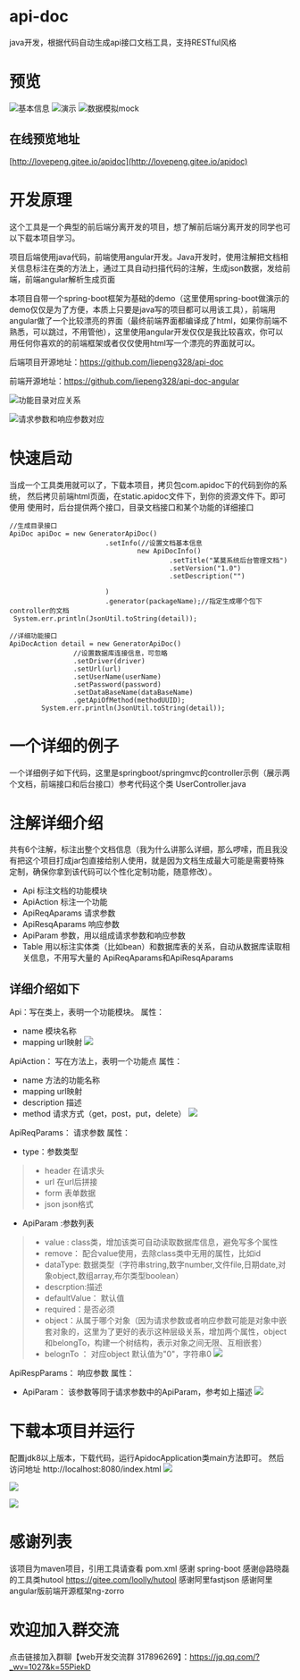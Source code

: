 # api-doc 
java开发，根据代码自动生成api接口文档工具，支持RESTful风格
# 预览
![基本信息](https://upload-images.jianshu.io/upload_images/2833665-a2ce576b7438c8ce.png?imageMogr2/auto-orient/strip%7CimageView2/2/w/1240)
![演示](https://upload-images.jianshu.io/upload_images/2833665-cba03dffe34b6793.png?imageMogr2/auto-orient/strip%7CimageView2/2/w/1240)
![数据模拟mock](https://upload-images.jianshu.io/upload_images/2833665-d9a928816a328096.png?imageMogr2/auto-orient/strip%7CimageView2/2/w/1240)
## 在线预览地址 
[http://lovepeng.gitee.io/apidoc](http://lovepeng.gitee.io/apidoc)
# 开发原理
这个工具是一个典型的前后端分离开发的项目，想了解前后端分离开发的同学也可以下载本项目学习。

项目后端使用java代码，前端使用angular开发。Java开发时，使用注解把文档相关信息标注在类的方法上，通过工具自动扫描代码的注解，生成json数据，发给前端，前端angular解析生成页面


本项目自带一个spring-boot框架为基础的demo（这里使用spring-boot做演示的demo仅仅是为了方便，本质上只要是java写的项目都可以用该工具），前端用angular做了一个比较漂亮的界面（最终前端界面都编译成了html，如果你前端不熟悉，可以跳过，不用管他），这里使用angular开发仅仅是我比较喜欢，你可以用任何你喜欢的的前端框架或者仅仅使用html写一个漂亮的界面就可以。

后端项目开源地址：https://github.com/liepeng328/api-doc

前端开源地址：https://github.com/liepeng328/api-doc-angular

![功能目录对应关系](https://upload-images.jianshu.io/upload_images/2833665-d9627161b59b7673.png?imageMogr2/auto-orient/strip%7CimageView2/2/w/1240)

![请求参数和响应参数对应](https://upload-images.jianshu.io/upload_images/2833665-53359d84c7531029.png?imageMogr2/auto-orient/strip%7CimageView2/2/w/1240)

# 快速启动
当成一个工具类用就可以了，下载本项目，拷贝包com.apidoc下的代码到你的系统，
然后拷贝前端html页面，在static.apidoc文件下，到你的资源文件下。即可使用
使用时，后台提供两个接口，目录文档接口和某个功能的详细接口
```
//生成目录接口
ApiDoc apiDoc = new GeneratorApiDoc()
                        .setInfo(//设置文档基本信息
                                new ApiDocInfo()
                                        .setTitle("某莫系统后台管理文档")
                                        .setVersion("1.0")
                                        .setDescription("")

                        )
                        .generator(packageName);//指定生成哪个包下controller的文档
 System.err.println(JsonUtil.toString(detail));

//详细功能接口
ApiDocAction detail = new GeneratorApiDoc()
                //设置数据库连接信息，可忽略
                .setDriver(driver)
                .setUrl(url)
                .setUserName(userName)
                .setPassword(password)
                .setDataBaseName(dataBaseName)
                .getApiOfMethod(methodUUID);
        System.err.println(JsonUtil.toString(detail));
```

# 一个详细的例子
一个详细例子如下代码，这里是springboot/springmvc的controller示例（展示两个文档，前端接口和后台接口）参考代码这个类 UserController.java

# 注解详细介绍
共有6个注解，标注出整个文档信息（我为什么讲那么详细，那么啰嗦，而且我没有把这个项目打成jar包直接给别人使用，就是因为文档生成最大可能是需要特殊定制，确保你拿到该代码可以个性化定制功能，随意修改）。
- Api 标注文档的功能模块
- ApiAction 标注一个功能
- ApiReqAparams 请求参数
- ApiResqAparams 响应参数
- ApiParam 参数，用以组成请求参数和响应参数
- Table 用以标注实体类（比如bean）和数据库表的关系，自动从数据库读取相关信息，不用写大量的 ApiReqAparams和ApiResqAparams
## 详细介绍如下
Api：写在类上，表明一个功能模块。
属性：
- name 模块名称
- mapping url映射
![](https://upload-images.jianshu.io/upload_images/2833665-0ac022ed836cebfe.png?imageMogr2/auto-orient/strip%7CimageView2/2/w/1240)

ApiAction： 写在方法上，表明一个功能点
属性：
- name 方法的功能名称
- mapping url映射
- description 描述
- method 请求方式（get，post，put，delete）
![](https://upload-images.jianshu.io/upload_images/2833665-4af8001b0c02387f.png?imageMogr2/auto-orient/strip%7CimageView2/2/w/1240)

ApiReqParams： 请求参数
属性：
- type：参数类型
>  - header  在请求头 
>- url  在url后拼接
>- form  表单数据
>- json  json格式
- ApiParam :参数列表
>-  value : class类，增加该类可自动读取数据库信息，避免写多个属性
>-  remove： 配合value使用，去除class类中无用的属性，比如id
>-  dataType: 数据类型（字符串string,数字number,文件file,日期date,对象object,数组array,布尔类型boolean）
>-  descrption:描述
>-  defaultValue： 默认值
>- required：是否必须
>-  object：从属于哪个对象（因为请求参数或者响应参数可能是对象中嵌套对象的，这里为了更好的表示这种层级关系，增加两个属性，object和belongTo，构建一个树结构，表示对象之间无限、互相嵌套）
>-  belognTo ： 对应object 默认值为"0"，字符串0
![](https://upload-images.jianshu.io/upload_images/2833665-ad96b77ad5326e3e.png?imageMogr2/auto-orient/strip%7CimageView2/2/w/1240)

ApiRespParams： 响应参数
属性：
- ApiParam： 该参数等同于请求参数中的ApiParam，参考如上描述
![](https://upload-images.jianshu.io/upload_images/2833665-0373d707dd37b9f4.png?imageMogr2/auto-orient/strip%7CimageView2/2/w/1240)


# 下载本项目并运行
配置jdk8以上版本，下载代码，运行ApidocApplication类main方法即可。
然后访问地址 http://localhost:8080/index.html
![](https://upload-images.jianshu.io/upload_images/2833665-ebdf7ed6bdefb210.png?imageMogr2/auto-orient/strip%7CimageView2/2/w/1240)

![](https://upload-images.jianshu.io/upload_images/2833665-6ac946d6c51e320b.png?imageMogr2/auto-orient/strip%7CimageView2/2/w/1240)

![](https://upload-images.jianshu.io/upload_images/2833665-d6f5fa7b60b0b4ca.png?imageMogr2/auto-orient/strip%7CimageView2/2/w/1240)

# 感谢列表
该项目为maven项目，引用工具请查看 pom.xml
感谢 spring-boot
感谢@路晓磊 的工具类hutool https://gitee.com/loolly/hutool
感谢阿里fastjson
感谢阿里angular版前端开源框架ng-zorro


# 欢迎加入群交流
点击链接加入群聊【web开发交流群 317896269】：https://jq.qq.com/?_wv=1027&k=55PiekD
